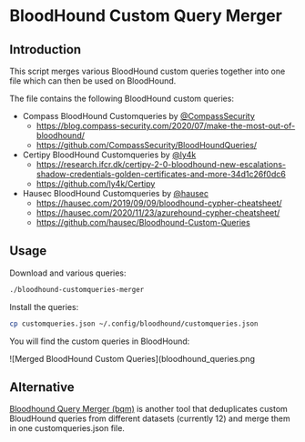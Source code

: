 # BloodHound Custom Query Merger

## Introduction

This script merges various BloodHound custom queries together into one file
which can then be used on BloodHound.

The file contains the following BloodHound custom queries:

- Compass BloodHound Customqueries by [@CompassSecurity](https://github.com/CompassSecurity)
  - https://blog.compass-security.com/2020/07/make-the-most-out-of-bloodhound/
  - https://github.com/CompassSecurity/BloodHoundQueries/
- Certipy BloodHound Customqueries by [@ly4k](https://github.com/ly4k)
  - https://research.ifcr.dk/certipy-2-0-bloodhound-new-escalations-shadow-credentials-golden-certificates-and-more-34d1c26f0dc6
  - https://github.com/ly4k/Certipy
- Hausec BloodHound Customqueries by [@hausec](https://github.com/hausec)
  - https://hausec.com/2019/09/09/bloodhound-cypher-cheatsheet/
  - https://hausec.com/2020/11/23/azurehound-cypher-cheatsheet/
  - https://github.com/hausec/Bloodhound-Custom-Queries

## Usage

Download and various queries:
```bash
./bloodhound-customqueries-merger
```

Install the queries:
```bash
cp customqueries.json ~/.config/bloodhound/customqueries.json
```

You will find the custom queries in BloodHound:

![Merged BloodHound Custom Queries](bloodhound_queries.png

## Alternative

[Bloodhound Query Merger (bqm)](https://github.com/Acceis/bqm) is another tool that deduplicates custom BloudHound queries from different datasets (currently 12) and merge them in one customqueries.json file.
